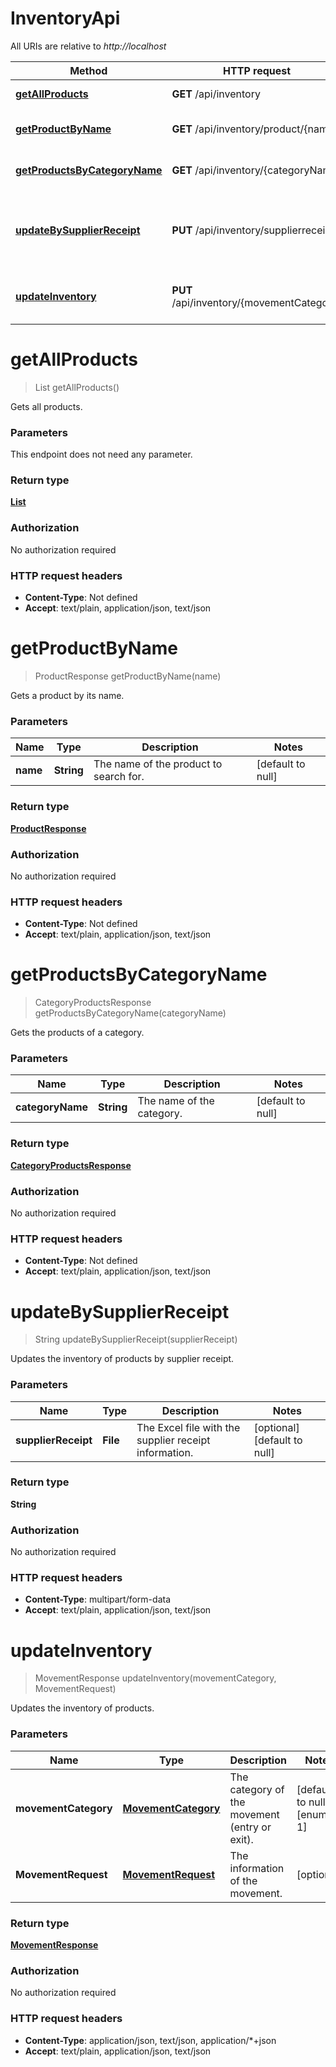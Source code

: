 # InventoryApi

All URIs are relative to *http://localhost*

| Method | HTTP request | Description |
|------------- | ------------- | -------------|
| [**getAllProducts**](InventoryApi.md#getAllProducts) | **GET** /api/inventory | Gets all products. |
| [**getProductByName**](InventoryApi.md#getProductByName) | **GET** /api/inventory/product/{name} | Gets a product by its name. |
| [**getProductsByCategoryName**](InventoryApi.md#getProductsByCategoryName) | **GET** /api/inventory/{categoryName} | Gets the products of a category. |
| [**updateBySupplierReceipt**](InventoryApi.md#updateBySupplierReceipt) | **PUT** /api/inventory/supplierreceipt | Updates the inventory of products by supplier receipt. |
| [**updateInventory**](InventoryApi.md#updateInventory) | **PUT** /api/inventory/{movementCategory} | Updates the inventory of products. |


<a name="getAllProducts"></a>
# **getAllProducts**
> List getAllProducts()

Gets all products.

### Parameters
This endpoint does not need any parameter.

### Return type

[**List**](../Models/ProductResponse.md)

### Authorization

No authorization required

### HTTP request headers

- **Content-Type**: Not defined
- **Accept**: text/plain, application/json, text/json

<a name="getProductByName"></a>
# **getProductByName**
> ProductResponse getProductByName(name)

Gets a product by its name.

### Parameters

|Name | Type | Description  | Notes |
|------------- | ------------- | ------------- | -------------|
| **name** | **String**| The name of the product to search for. | [default to null] |

### Return type

[**ProductResponse**](../Models/ProductResponse.md)

### Authorization

No authorization required

### HTTP request headers

- **Content-Type**: Not defined
- **Accept**: text/plain, application/json, text/json

<a name="getProductsByCategoryName"></a>
# **getProductsByCategoryName**
> CategoryProductsResponse getProductsByCategoryName(categoryName)

Gets the products of a category.

### Parameters

|Name | Type | Description  | Notes |
|------------- | ------------- | ------------- | -------------|
| **categoryName** | **String**| The name of the category. | [default to null] |

### Return type

[**CategoryProductsResponse**](../Models/CategoryProductsResponse.md)

### Authorization

No authorization required

### HTTP request headers

- **Content-Type**: Not defined
- **Accept**: text/plain, application/json, text/json

<a name="updateBySupplierReceipt"></a>
# **updateBySupplierReceipt**
> String updateBySupplierReceipt(supplierReceipt)

Updates the inventory of products by supplier receipt.

### Parameters

|Name | Type | Description  | Notes |
|------------- | ------------- | ------------- | -------------|
| **supplierReceipt** | **File**| The Excel file with the supplier receipt information. | [optional] [default to null] |

### Return type

**String**

### Authorization

No authorization required

### HTTP request headers

- **Content-Type**: multipart/form-data
- **Accept**: text/plain, application/json, text/json

<a name="updateInventory"></a>
# **updateInventory**
> MovementResponse updateInventory(movementCategory, MovementRequest)

Updates the inventory of products.

### Parameters

|Name | Type | Description  | Notes |
|------------- | ------------- | ------------- | -------------|
| **movementCategory** | [**MovementCategory**](../Models/.md)| The category of the movement (entry or exit). | [default to null] [enum: 0, 1] |
| **MovementRequest** | [**MovementRequest**](../Models/MovementRequest.md)| The information of the movement. | [optional] |

### Return type

[**MovementResponse**](../Models/MovementResponse.md)

### Authorization

No authorization required

### HTTP request headers

- **Content-Type**: application/json, text/json, application/*+json
- **Accept**: text/plain, application/json, text/json

